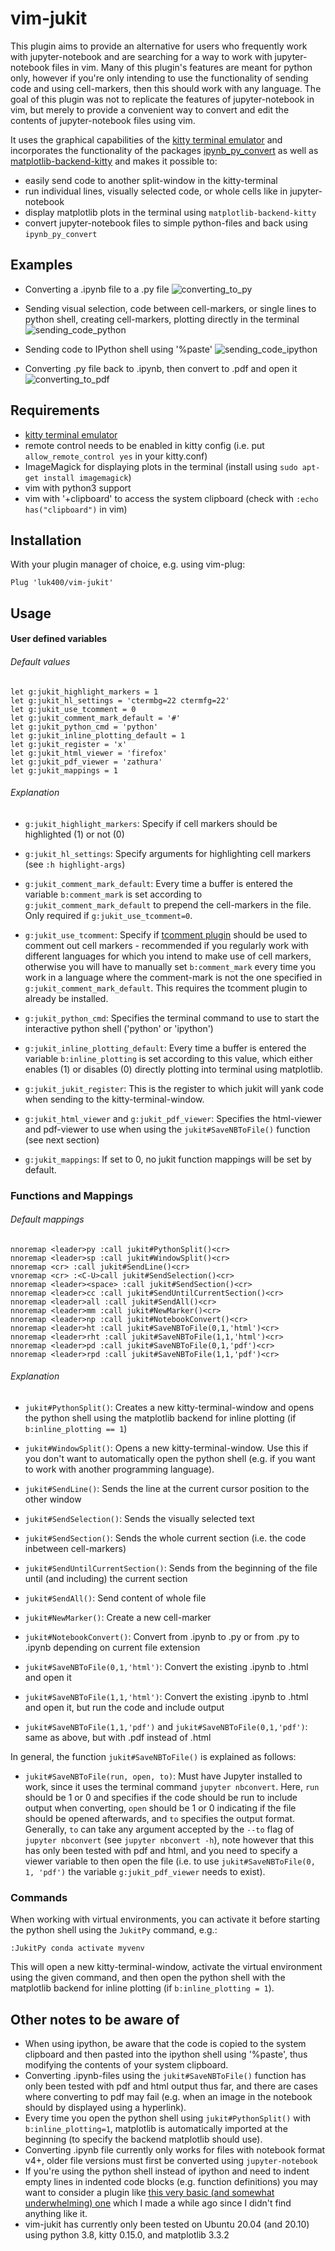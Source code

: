 # vim-jukit

This plugin aims to provide an alternative for users who frequently work with jupyter-notebook and are searching for a way to work with jupyter-notebook files in vim. Many of this plugin's features are meant for python only, however if you're only intending to use the functionality of sending code and using cell-markers, then this should work with any language. The goal of this plugin was not to replicate the features of jupyter-notebook in vim, but merely to provide a convenient way to convert and edit the contents of jupyter-notebook files using vim.

It uses the graphical capabilities of the [kitty terminal emulator](https://github.com/kovidgoyal/kitty) and incorporates the functionality of the packages [ipynb_py_convert](https://github.com/kiwi0fruit/ipynb-py-convert) as well as [matplotlib-backend-kitty](https://github.com/jktr/matplotlib-backend-kitty) and makes it possible to:
* easily send code to another split-window in the kitty-terminal 
* run individual lines, visually selected code, or whole cells like in jupyter-notebook
* display matplotlib plots in the terminal using `matplotlib-backend-kitty` 
* convert jupyter-notebook files to simple python-files and back using `ipynb_py_convert`

## Examples

* Converting a .ipynb file to a .py file
![converting_to_py](https://user-images.githubusercontent.com/57172028/113441420-95396c00-93ee-11eb-8474-02f9e264bf59.gif)


* Sending visual selection, code between cell-markers, or single lines to python shell, creating cell-markers, plotting directly in the terminal
![sending_code_python](https://user-images.githubusercontent.com/57172028/113440464-c44ede00-93ec-11eb-9e75-0a7b4b1b96d0.gif)


* Sending code to IPython shell using '%paste'
![sending_code_ipython](https://user-images.githubusercontent.com/57172028/113440477-cadd5580-93ec-11eb-8a6e-0f350f07cb6c.gif)


* Converting .py file back to .ipynb, then convert to .pdf and open it
![converting_to_pdf](https://user-images.githubusercontent.com/57172028/113441436-9b2f4d00-93ee-11eb-9594-f6602a6c48a8.gif)



## Requirements

* [kitty terminal emulator](https://github.com/kovidgoyal/kitty)
* remote control needs to be enabled in kitty config (i.e. put `allow_remote_control yes` in your kitty.conf)
* ImageMagick for displaying plots in the terminal (install using `sudo apt-get install imagemagick`)
* vim with python3 support
* vim with '+clipboard' to access the system clipboard (check with `:echo has("clipboard")` in vim)

## Installation

With your plugin manager of choice, e.g. using vim-plug:

```vim
Plug 'luk400/vim-jukit' 
```

## Usage

#### User defined variables

###### Default values
```vim
let g:jukit_highlight_markers = 1
let g:jukit_hl_settings = 'ctermbg=22 ctermfg=22'
let g:jukit_use_tcomment = 0
let g:jukit_comment_mark_default = '#'
let g:jukit_python_cmd = 'python'
let g:jukit_inline_plotting_default = 1
let g:jukit_register = 'x'
let g:jukit_html_viewer = 'firefox'
let g:jukit_pdf_viewer = 'zathura'
let g:jukit_mappings = 1
```

###### Explanation
* `g:jukit_highlight_markers`: Specify if cell markers should be highlighted (1) or not (0)

* `g:jukit_hl_settings`: Specify arguments for highlighting cell markers (see `:h highlight-args`)

* `g:jukit_comment_mark_default`: Every time a buffer is entered the variable `b:comment_mark` is set according to `g:jukit_comment_mark_default` to prepend the cell-markers in the file. Only required if `g:jukit_use_tcomment=0`.

* `g:jukit_use_tcomment`: Specify if [tcomment plugin](https://github.com/tomtom/tcomment_vim) should be used to comment out cell markers - recommended if you regularly work with different languages for which you intend to make use of cell markers, otherwise you will have to manually set `b:comment_mark` every time you work in a language where the comment-mark is not the one specified in `g:jukit_comment_mark_default`. This requires the tcomment plugin to already be installed.

* `g:jukit_python_cmd`: Specifies the terminal command to use to start the interactive python shell ('python' or 'ipython')

* `g:jukit_inline_plotting_default`: Every time a buffer is entered the variable `b:inline_plotting` is set according to this value, which either enables (1) or disables (0) directly plotting into terminal using matplotlib.

* `g:jukit_jukit_register`: This is the register to which jukit will yank code when sending to the kitty-terminal-window.

* `g:jukit_html_viewer` and `g:jukit_pdf_viewer`: Specifies the html-viewer and pdf-viewer to use when using the `jukit#SaveNBToFile()` function (see next section)

* `g:jukit_mappings`: If set to 0, no jukit function mappings will be set by default.

### Functions and Mappings

###### Default mappings
```vim
nnoremap <leader>py :call jukit#PythonSplit()<cr>
nnoremap <leader>sp :call jukit#WindowSplit()<cr>
nnoremap <cr> :call jukit#SendLine()<cr>
vnoremap <cr> :<C-U>call jukit#SendSelection()<cr>
nnoremap <leader><space> :call jukit#SendSection()<cr>
nnoremap <leader>cc :call jukit#SendUntilCurrentSection()<cr>
nnoremap <leader>all :call jukit#SendAll()<cr>
nnoremap <leader>mm :call jukit#NewMarker()<cr>
nnoremap <leader>np :call jukit#NotebookConvert()<cr>
nnoremap <leader>ht :call jukit#SaveNBToFile(0,1,'html')<cr>
nnoremap <leader>rht :call jukit#SaveNBToFile(1,1,'html')<cr>
nnoremap <leader>pd :call jukit#SaveNBToFile(0,1,'pdf')<cr>
nnoremap <leader>rpd :call jukit#SaveNBToFile(1,1,'pdf')<cr>
```

###### Explanation
* `jukit#PythonSplit()`: Creates a new kitty-terminal-window and opens the python shell using the matplotlib backend for inline plotting (if `b:inline_plotting == 1`)

* `jukit#WindowSplit()`: Opens a new kitty-terminal-window. Use this if you don't want to automatically open the python shell (e.g. if you want to work with another programming language).

* `jukit#SendLine()`: Sends the line at the current cursor position to the other window

* `jukit#SendSelection()`: Sends the visually selected text

* `jukit#SendSection()`: Sends the whole current section (i.e. the code inbetween cell-markers)

* `jukit#SendUntilCurrentSection()`: Sends from the beginning of the file until (and including) the current section

* `jukit#SendAll()`: Send content of whole file

* `jukit#NewMarker()`: Create a new cell-marker

* `jukit#NotebookConvert()`: Convert from .ipynb to .py or from .py to .ipynb depending on current file extension

* `jukit#SaveNBToFile(0,1,'html')`: Convert the existing .ipynb to .html and open it

* `jukit#SaveNBToFile(1,1,'html')`: Convert the existing .ipynb to .html and open it, but run the code and include output

* `jukit#SaveNBToFile(1,1,'pdf')` and `jukit#SaveNBToFile(0,1,'pdf')`: same as above, but with .pdf instead of .html


In general, the function `jukit#SaveNBToFile()` is explained as follows:

* `jukit#SaveNBToFile(run, open, to)`: Must have Jupyter installed to work, since it uses the terminal command `jupyter nbconvert`. Here, `run` should be 1 or 0 and specifies if the code should be run to include output when converting, `open` should be 1 or 0 indicating if the file should be opened afterwards, and `to` specifies the output format. Generally, `to` can take any argument accepted by the `--to` flag of `jupyter nbconvert` (see `jupyter nbconvert -h`), note however that this has only been tested with pdf and html, and you need to specify a viewer variable to then open the file (i.e. to use `jukit#SaveNBToFile(0, 1, 'pdf')` the variable `g:jukit_pdf_viewer` needs to exist).

### Commands

When working with virtual environments, you can activate it before starting the python shell using the `JukitPy` command, e.g.:


```vim
:JukitPy conda activate myvenv
```

This will open a new kitty-terminal-window, activate the virtual environment using the given command, and then open the python shell with the matplotlib backend for inline plotting (if `b:inline_plotting = 1`).

## Other notes to be aware of

* When using ipython, be aware that the code is copied to the system clipboard and then pasted into the ipython shell using '%paste', thus modifying the contents of your system clipboard. 
* Converting .ipynb-files using the `jukit#SaveNBToFile()` function has only been tested with pdf and html output thus far, and there are cases where converting to pdf may fail (e.g. when an image in the notebook should by displayed using a hyperlink).
* Every time you open the python shell using `jukit#PythonSplit()` with `b:inline_plotting=1`, matplotlib is automatically imported at the beginning (to specify the backend matplotlib should use).
* Converting .ipynb file currently only works for files with notebook format v4+, older file versions must first be converted using `jupyter-notebook`
* If you're using the python shell instead of ipython and need to indent empty lines in indented code blocks (e.g. function definitions) you may want to consider a plugin like [this very basic (and somewhat underwhelming) one](https://github.com/luk400/vim-emptyindent) which I made a while ago since I didn't find anything like it.
* vim-jukit has currently only been tested on Ubuntu 20.04 (and 20.10) using python 3.8, kitty 0.15.0, and matplotlib 3.3.2
